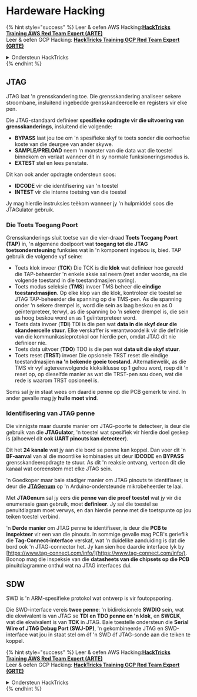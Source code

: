 # Hardeware Hacking

{% hint style="success" %}
Leer & oefen AWS Hacking:<img src="/.gitbook/assets/arte.png" alt="" data-size="line">[**HackTricks Training AWS Red Team Expert (ARTE)**](https://training.hacktricks.xyz/courses/arte)<img src="/.gitbook/assets/arte.png" alt="" data-size="line">\
Leer & oefen GCP Hacking: <img src="/.gitbook/assets/grte.png" alt="" data-size="line">[**HackTricks Training GCP Red Team Expert (GRTE)**<img src="/.gitbook/assets/grte.png" alt="" data-size="line">](https://training.hacktricks.xyz/courses/grte)

<details>

<summary>Ondersteun HackTricks</summary>

* Kyk na die [**subskripsie planne**](https://github.com/sponsors/carlospolop)!
* **Sluit aan by die** 💬 [**Discord groep**](https://discord.gg/hRep4RUj7f) of die [**telegram groep**](https://t.me/peass) of **volg** ons op **Twitter** 🐦 [**@hacktricks\_live**](https://twitter.com/hacktricks\_live)**.**
* **Deel hacking truuks deur PRs in te dien na die** [**HackTricks**](https://github.com/carlospolop/hacktricks) en [**HackTricks Cloud**](https://github.com/carlospolop/hacktricks-cloud) github repos.

</details>
{% endhint %}

## JTAG

JTAG laat 'n grensskandering toe. Die grensskandering analiseer sekere stroombane, insluitend ingebedde grensskandeercelle en registers vir elke pen.

Die JTAG-standaard definieer **spesifieke opdragte vir die uitvoering van grensskanderings**, insluitend die volgende:

* **BYPASS** laat jou toe om 'n spesifieke skyf te toets sonder die oorhoofse koste van die deurgee van ander skywe.
* **SAMPLE/PRELOAD** neem 'n monster van die data wat die toestel binnekom en verlaat wanneer dit in sy normale funksioneringsmodus is.
* **EXTEST** stel en lees penstate.

Dit kan ook ander opdragte ondersteun soos:

* **IDCODE** vir die identifisering van 'n toestel
* **INTEST** vir die interne toetsing van die toestel

Jy mag hierdie instruksies teëkom wanneer jy 'n hulpmiddel soos die JTAGulator gebruik.

### Die Toets Toegang Poort

Grensskanderings sluit toetse van die vier-draad **Toets Toegang Poort (TAP)** in, 'n algemene doelpoort wat **toegang tot die JTAG toetsondersteuning** funksies wat in 'n komponent ingebou is, bied. TAP gebruik die volgende vyf seine:

* Toets klok invoer (**TCK**) Die TCK is die **klok** wat definieer hoe gereeld die TAP-beheerder 'n enkele aksie sal neem (met ander woorde, na die volgende toestand in die toestandmasjien spring).
* Toets modus seleksie (**TMS**) invoer TMS beheer die **eindige toestandmasjien**. Op elke klop van die klok, kontroleer die toestel se JTAG TAP-beheerder die spanning op die TMS-pen. As die spanning onder 'n sekere drempel is, word die sein as laag beskou en as 0 geïnterpreteer, terwyl, as die spanning bo 'n sekere drempel is, die sein as hoog beskou word en as 1 geïnterpreteer word.
* Toets data invoer (**TDI**) TDI is die pen wat **data in die skyf deur die skandeercelle stuur**. Elke verskaffer is verantwoordelik vir die definisie van die kommunikasieprotokol oor hierdie pen, omdat JTAG dit nie definieer nie.
* Toets data uitvoer (**TDO**) TDO is die pen wat **data uit die skyf stuur**.
* Toets reset (**TRST**) invoer Die opsionele TRST reset die eindige toestandmasjien **na 'n bekende goeie toestand**. Alternatiewelik, as die TMS vir vyf agtereenvolgende kloksiklusse op 1 gehou word, roep dit 'n reset op, op dieselfde manier as wat die TRST-pen sou doen, wat die rede is waarom TRST opsioneel is.

Soms sal jy in staat wees om daardie penne op die PCB gemerk te vind. In ander gevalle mag jy **hulle moet vind**.

### Identifisering van JTAG penne

Die vinnigste maar duurste manier om JTAG-poorte te detecteer, is deur die gebruik van die **JTAGulator**, 'n toestel wat spesifiek vir hierdie doel geskep is (alhoewel dit **ook UART pinouts kan detecteer**).

Dit het **24 kanale** wat jy aan die bord se penne kan koppel. Dan voer dit 'n **BF-aanval** van al die moontlike kombinasies uit deur **IDCODE** en **BYPASS** grensskandeeropdragte te stuur. As dit 'n reaksie ontvang, vertoon dit die kanaal wat ooreenstem met elke JTAG sein.

'n Goedkoper maar baie stadiger manier om JTAG pinouts te identifiseer, is deur die [**JTAGenum**](https://github.com/cyphunk/JTAGenum/) op 'n Arduino-ondersteunde mikrobeheerder te laai.

Met **JTAGenum** sal jy eers die **penne van die proef toestel** wat jy vir die enumerasie gaan gebruik, moet **definieer**. Jy sal die toestel se penuitdiagram moet verwys, en dan hierdie penne met die toetspunte op jou teiken toestel verbind.

'n **Derde manier** om JTAG penne te identifiseer, is deur die **PCB te inspekteer** vir een van die pinouts. In sommige gevalle mag PCB's gerieflik die **Tag-Connect-interface** verskaf, wat 'n duidelike aanduiding is dat die bord ook 'n JTAG-connector het. Jy kan sien hoe daardie interface lyk by [https://www.tag-connect.com/info/](https://www.tag-connect.com/info/). Boonop mag die inspeksie van die **datasheets van die chipsets op die PCB** pinuitdiagramme onthul wat na JTAG interfaces dui.

## SDW

SWD is 'n ARM-spesifieke protokol wat ontwerp is vir foutopsporing.

Die SWD-interface vereis **twee penne**: 'n bidireksionele **SWDIO** sein, wat die ekwivalent is van JTAG se **TDI en TDO penne en 'n klok**, en **SWCLK**, wat die ekwivalent is van **TCK** in JTAG. Baie toestelle ondersteun die **Serial Wire of JTAG Debug Port (SWJ-DP)**, 'n gekombineerde JTAG en SWD-interface wat jou in staat stel om óf 'n SWD óf JTAG-sonde aan die teiken te koppel.

{% hint style="success" %}
Leer & oefen AWS Hacking:<img src="/.gitbook/assets/arte.png" alt="" data-size="line">[**HackTricks Training AWS Red Team Expert (ARTE)**](https://training.hacktricks.xyz/courses/arte)<img src="/.gitbook/assets/arte.png" alt="" data-size="line">\
Leer & oefen GCP Hacking: <img src="/.gitbook/assets/grte.png" alt="" data-size="line">[**HackTricks Training GCP Red Team Expert (GRTE)**<img src="/.gitbook/assets/grte.png" alt="" data-size="line">](https://training.hacktricks.xyz/courses/grte)

<details>

<summary>Ondersteun HackTricks</summary>

* Kyk na die [**subskripsie planne**](https://github.com/sponsors/carlospolop)!
* **Sluit aan by die** 💬 [**Discord groep**](https://discord.gg/hRep4RUj7f) of die [**telegram groep**](https://t.me/peass) of **volg** ons op **Twitter** 🐦 [**@hacktricks\_live**](https://twitter.com/hacktricks\_live)**.**
* **Deel hacking truuks deur PRs in te dien na die** [**HackTricks**](https://github.com/carlospolop/hacktricks) en [**HackTricks Cloud**](https://github.com/carlospolop/hacktricks-cloud) github repos.

</details>
{% endhint %}
